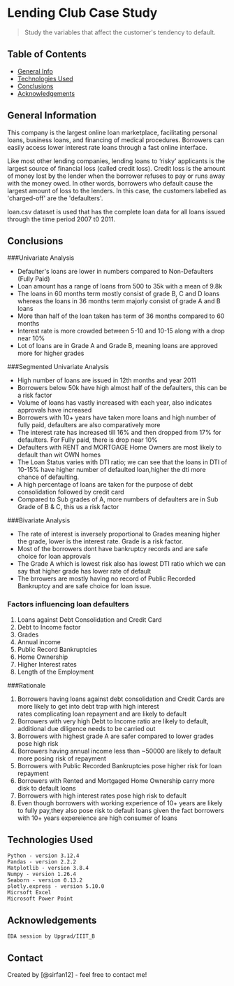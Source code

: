 # Lending Club Case Study
> Study the variables that affect the customer's tendency to default.


## Table of Contents
* [General Info](#general-information)
* [Technologies Used](#technologies-used)
* [Conclusions](#conclusions)
* [Acknowledgements](#acknowledgements)

<!-- You can include any other section that is pertinent to your problem -->

## General Information
This company is the largest online loan marketplace, facilitating personal loans, business loans, and financing of medical procedures. Borrowers can easily access lower interest rate loans through a fast online interface. 

Like most other lending companies, lending loans to ‘risky’ applicants is the largest source of financial loss (called credit loss). Credit loss is the amount of money lost by the lender when the borrower refuses to pay or runs away with the money owed. In other words, borrowers who default cause the largest amount of loss to the lenders. In this case, the customers labelled as 'charged-off' are the 'defaulters'. 

loan.csv dataset is used that has the complete loan data for all loans issued through the time period 2007 t0 2011.

<!-- You don't have to answer all the questions - just the ones relevant to your project. -->

## Conclusions

###Univariate Analysis

- Defaulter's loans are lower in numbers compared to Non-Defaulters (Fully Paid)
- Loan amount has a range of loans from 500 to 35k with a mean of 9.8k
- The loans in 60 months term mostly consist of grade B, C and D loans whereas the loans in 36 months term majorly consist of grade A and B loans
- More than half of the loan taken has term of 36 months compared to 60 months
- Interest rate is more crowded between 5-10 and 10-15 along with a drop near 10%
- Lot of loans are in Grade A and Grade B, meaning loans are approved more for higher grades

###Segmented Univariate Analysis

- High number of loans are issued in 12th months and year 2011
- Borrowers below 50k have high almost half of the defaulters, this can be a risk factor
- Volume of loans has vastly increased with each year, also indicates approvals have increased
- Borrowers with 10+ years have taken more loans and high number of fully paid, defaulters are also comparatively more
- The interest rate has increased till 16% and then dropped from 17% for defaulters. For Fully paid, there is drop near 10%
- Defaulters with RENT and MORTGAGE Home Owners are most likely to default than wit OWN homes
- The Loan Status varies with DTI ratio; we can see that the loans in DTI of 10-15% have higher number of defaulted loan,higher the dti more chance of defaulting.
- A high percentage of loans are taken for the purpose of debt consolidation followed by credit card
- Compared to Sub grades of A, more numbers of defaulters are in Sub Grade of B & C, this us a risk factor

###Bivariate Analysis

- The rate of interest is inversely proportional to Grades meaning higher the grade, lower is the interest rate. Grade is a risk factor.
- Most of the borrowers dont have bankruptcy records and are safe choice for loan approvals
- The Grade A which is lowest risk also has lowest DTI ratio which we can say that higher grade has lower rate of default
- The brrowers are mostly having no record of Public Recorded Bankruptcy and are safe choice for loan issue.

### Factors influencing loan defaulters

1. Loans against Debt Consolidation and Credit Card
2. Debt to Income factor 
3. Grades
4. Annual income
5. Public Record Bankruptcies
6. Home Ownership
7. Higher Interest rates
8. Length of the Employment

###Rationale

1. Borrowers having loans against debt consolidation and Credit Cards are more likely to get into debt trap with high interest      
   rates complicating loan repayment and are likely to default
2. Borrowers with very high Debt to Income ratio are likely to default, additional due diligence needs to be carried out
3. Borrowers with highest grade A are safer compared to lower grades pose high risk
4. Borrowers having annual income less than ~50000 are likely to default more posing risk of repayment
5. Borrowers with Public Recorded Bankruptcies pose higher risk for loan repayment 
6. Borrowers with Rented and Mortgaged Home Ownership carry more disk to default loans
7. Borrowers with high interest rates pose high risk to default
8. Even though borrowers with working experience of 10+ years are likely to fully pay,they also pose risk to default loans given the fact borrowers with 10+ years expereience are high consumer of loans


<!-- You don't have to answer all the questions - just the ones relevant to your project. -->


## Technologies Used
    Python - version 3.12.4
    Pandas - version 2.2.2
    Matplotlib - version 3.8.4
    Numpy - version 1.26.4
    Seaborn - version 0.13.2
    plotly.express - version 5.10.0
    Micrsoft Excel
    Microsoft Power Point

<!-- As the libraries versions keep on changing, it is recommended to mention the version of library used in this project -->

## Acknowledgements
    EDA session by Upgrad/IIIT_B


## Contact
Created by [@sirfan12] - feel free to contact me!


<!-- Optional -->
<!-- ## License -->
<!-- This project is open source and available under the [... License](). -->

<!-- You don't have to include all sections - just the one's relevant to your project -->
